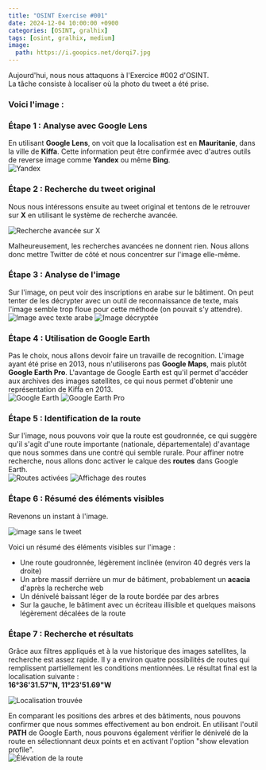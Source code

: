 ```yaml
---
title: "OSINT Exercise #001"
date: 2024-12-04 10:00:00 +0900
categories: [OSINT, gralhix]
tags: [osint, gralhix, medium]
image: 
  path: https://i.goopics.net/dorqi7.jpg
---
```


Aujourd'hui, nous nous attaquons à l'Exercice #002 d'OSINT.  
La tâche consiste à localiser où la photo du tweet a été prise.

### Voici l'image :


### Étape 1 : Analyse avec Google Lens
En utilisant **Google Lens**, on voit que la localisation est en **Mauritanie**, dans la ville de **Kiffa**. Cette information peut être confirmée avec d'autres outils de reverse image comme **Yandex** ou même **Bing**.  
![Yandex](https://i.goopics.net/mp2cr8.png)

### Étape 2 : Recherche du tweet original
Nous nous intéressons ensuite au tweet original et tentons de le retrouver sur **X** en utilisant le système de recherche avancée.

![Recherche avancée sur X](https://i.goopics.net/95ixre.png)

Malheureusement, les recherches avancées ne donnent rien. Nous allons donc mettre Twitter de côté et nous concentrer sur l'image elle-même.

### Étape 3 : Analyse de l'image
Sur l'image, on peut voir des inscriptions en arabe sur le bâtiment. On peut tenter de les décrypter avec un outil de reconnaissance de texte, mais l'image semble trop floue pour cette méthode (on pouvait s'y attendre).  
![Image avec texte arabe](https://i.goopics.net/rrp7kp.png) ![Image décryptée](https://i.goopics.net/e1vvqn.png)

### Étape 4 : Utilisation de Google Earth
Pas le choix, nous allons devoir faire un travaille de recognition. L'image ayant été prise en 2013, nous n'utiliserons pas **Google Maps**, mais plutôt **Google Earth Pro**. L'avantage de Google Earth est qu'il permet d'accéder aux archives des images satellites, ce qui nous permet d'obtenir une représentation de Kiffa en 2013.  
![Google Earth](https://i.goopics.net/x37bkx.png) ![Google Earth Pro](https://i.goopics.net/1v6hxb.png)

### Étape 5 : Identification de la route
Sur l'image, nous pouvons voir que la route est goudronnée, ce qui suggère qu'il s'agit d'une route importante (nationale, départementale) d'avantage que nous sommes dans une contré qui semble rurale. Pour affiner notre recherche, nous allons donc activer le calque des **routes** dans Google Earth.  
![Routes activées](https://i.goopics.net/8ju6xf.png) ![Affichage des routes](https://i.goopics.net/m16y8i.png)

### Étape 6 : Résumé des éléments visibles
Revenons un instant à l'image.

![image sans le tweet](https://i.goopics.net/mxyc6d.jpg)

Voici un résumé des éléments visibles sur l'image :
- Une route goudronnée, légèrement inclinée (environ 40 degrés vers la droite)
- Un arbre massif derrière un mur de bâtiment, probablement un **acacia** d'après la recherche web
- Un dénivelé baissant léger de la route bordée par des arbres
- Sur la gauche, le bâtiment avec un écriteau illisible et quelques maisons légèrement décalées de la route

### Étape 7 : Recherche et résultats
Grâce aux filtres appliqués et à la vue historique des images satellites, la recherche est assez rapide. Il y a environ quatre possibilités de routes qui remplissent partiellement les conditions mentionnées. Le résultat final est la localisation suivante :  
**16°36'31.57"N, 11°23'51.69"W**

![Localisation trouvée](https://i.goopics.net/byqayx.png)

En comparant les positions des arbres et des bâtiments, nous pouvons confirmer que nous sommes effectivement au bon endroit. En utilisant l'outil **PATH** de Google Earth, nous pouvons également vérifier le dénivelé de la route en sélectionnant deux points et en activant l'option "show elevation profile".  
![Élévation de la route](https://i.goopics.net/p2ydyx.png)


